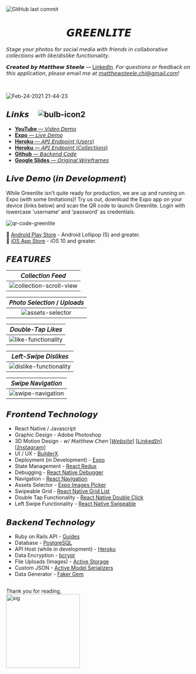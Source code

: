 ![GitHub last commit](https://img.shields.io/github/last-commit/thrlstl/greenlight_frontend)

<div align="center">
	<h1>𝙂𝙍𝙀𝙀𝙉𝙇𝙄𝙏𝙀</h1>
</div>

𝘚𝘵𝘢𝘨𝘦 𝘺𝘰𝘶𝘳 𝘱𝘩𝘰𝘵𝘰𝘴 𝘧𝘰𝘳 𝘴𝘰𝘤𝘪𝘢𝘭 𝘮𝘦𝘥𝘪𝘢 𝘸𝘪𝘵𝘩 𝘧𝘳𝘪𝘦𝘯𝘥𝘴 𝘪𝘯 𝘤𝘰𝘭𝘭𝘢𝘣𝘰𝘳𝘢𝘵𝘪𝘷𝘦 𝘤𝘰𝘭𝘭𝘦𝘤𝘵𝘪𝘰𝘯𝘴 𝘸𝘪𝘵𝘩 𝘭𝘪𝘬𝘦/𝘥𝘪𝘴𝘭𝘪𝘬𝘦 𝘧𝘶𝘯𝘤𝘵𝘪𝘰𝘯𝘢𝘭𝘪𝘵𝘺.

𝘾𝙧𝙚𝙖𝙩𝙚𝙙 𝙗𝙮 𝙈𝙖𝙩𝙩𝙝𝙚𝙬 𝙎𝙩𝙚𝙚𝙡𝙚 — [LinkedIn](https://www.linkedin.com/in/matthewsteeleonline/ "LinkedIn"). 𝘍𝘰𝘳 𝘲𝘶𝘦𝘴𝘵𝘪𝘰𝘯𝘴 𝘰𝘳 𝘧𝘦𝘦𝘥𝘣𝘢𝘤𝘬 𝘰𝘯 𝘵𝘩𝘪𝘴 𝘢𝘱𝘱𝘭𝘪𝘤𝘢𝘵𝘪𝘰𝘯, 𝘱𝘭𝘦𝘢𝘴𝘦 𝘦𝘮𝘢𝘪𝘭 𝘮𝘦 𝘢𝘵 𝘮𝘢𝘵𝘵𝘩𝘦𝘸𝘴𝘵𝘦𝘦𝘭𝘦.𝘤𝘩𝘪@𝘨𝘮𝘢𝘪𝘭.𝘤𝘰𝘮!

<br>

![Feb-24-2021 21-44-23](https://user-images.githubusercontent.com/68616411/109099936-870a7880-76e9-11eb-9379-4e9d01221789.gif)

## 𝙇𝙞𝙣𝙠𝙨 &nbsp; &nbsp; ![bulb-icon2](https://user-images.githubusercontent.com/68616411/109095132-c4b6d380-76e0-11eb-9e0b-1fa3d9ebbc28.png)

- [**YouTube** — 𝘝𝘪𝘥𝘦𝘰 𝘋𝘦𝘮𝘰](https://youtu.be/SDzlYMgTgJo "Video Demo")
- [**Expo** — 𝘓𝘪𝘷𝘦 𝘋𝘦𝘮𝘰](https://expo.io/@thrlstl/projects/Greenlite-v1 "Expo Project")
- [**Heroku** — 𝘈𝘗𝘐 𝘌𝘯𝘥𝘱𝘰𝘪𝘯𝘵 (𝘜𝘴𝘦𝘳𝘴)](https://greenlite-api.herokuapp.com/users "Users")
- [**Heroku** — 𝘈𝘗𝘐 𝘌𝘯𝘥𝘱𝘰𝘪𝘯𝘵 (𝘊𝘰𝘭𝘭𝘦𝘤𝘵𝘪𝘰𝘯𝘴)](https://greenlite-api.herokuapp.com/collections "Collections")
- [**Github** — 𝘉𝘢𝘤𝘬𝘦𝘯𝘥 𝘊𝘰𝘥𝘦](https://expo.io/@thrlstl/projects/Greenlite-v1 "Expo Project")
- [**Google Slides** — 𝘖𝘳𝘪𝘨𝘪𝘯𝘢𝘭 𝘞𝘪𝘳𝘦𝘧𝘳𝘢𝘮𝘦𝘴](https://docs.google.com/presentation/d/1JG9L8HLQq4nwDL0WmymSsAhJ2Arh5Z5SpWQfLKfu8SM/edit#slide=id.ga510280fae_0_111 "Expo Project")

## 𝙇𝙞𝙫𝙚 𝘿𝙚𝙢𝙤 (𝙞𝙣 𝘿𝙚𝙫𝙚𝙡𝙤𝙥𝙢𝙚𝙣𝙩)

While Greenlite isn't quite ready for production, we are up and running on Expo (with some limitations)! Try us out, download the Expo app on your device (links below) and scan the QR code to launch Greenlite. Login with lowercase 'username' and 'password' as credentials.

![qr-code-greenlite](https://user-images.githubusercontent.com/68616411/109096799-d352ba00-76e3-11eb-9052-1fdda6906705.png)

🤖 [Android Play Store](https://play.google.com/store/apps/details?id=host.exp.exponent "Android") - Android Lollipop (5) and greater.  
🍎 [iOS App Store](https://itunes.com/apps/exponent "Apple") - iOS 10 and greater.

## 𝙁𝙀𝘼𝙏𝙐𝙍𝙀𝙎

<!-- Table Header             |
:-------------------------:|
![](https://...image.png)  | -->

|                                                         𝘊𝘰𝘭𝘭𝘦𝘤𝘵𝘪𝘰𝘯 𝘍𝘦𝘦𝘥                                                          |
| :------------------------------------------------------------------------------------------------------------------------------: |
| ![collection-scroll-view](https://user-images.githubusercontent.com/68616411/109235020-7530e000-7792-11eb-9be8-5cc8b1df1569.gif) |

|                                                 𝘗𝘩𝘰𝘵𝘰 𝘚𝘦𝘭𝘦𝘤𝘵𝘪𝘰𝘯 / 𝘜𝘱𝘭𝘰𝘢𝘥𝘴                                                 |
| :-----------------------------------------------------------------------------------------------------------------------: |
| ![assets-selector](https://user-images.githubusercontent.com/68616411/109239132-64846800-779a-11eb-9399-9e3296ab3399.gif) |

|                                                       𝘋𝘰𝘶𝘣𝘭𝘦-𝘛𝘢𝘱 𝘓𝘪𝘬𝘦𝘴                                                       |
| :--------------------------------------------------------------------------------------------------------------------------: |
| ![like-functionality](https://user-images.githubusercontent.com/68616411/109237317-f25e5400-7796-11eb-871b-a0442d327d84.gif) |

|                                                       𝘓𝘦𝘧𝘵-𝘚𝘸𝘪𝘱𝘦 𝘋𝘪𝘴𝘭𝘪𝘬𝘦𝘴                                                       |
| :-----------------------------------------------------------------------------------------------------------------------------: |
| ![dislike-functionality](https://user-images.githubusercontent.com/68616411/109237826-ffc80e00-7797-11eb-965a-6322a846b4fc.gif) |

|                                                      𝘚𝘸𝘪𝘱𝘦 𝘕𝘢𝘷𝘪𝘨𝘢𝘵𝘪𝘰𝘯                                                      |
| :------------------------------------------------------------------------------------------------------------------------: |
| ![swipe-navigation](https://user-images.githubusercontent.com/68616411/109239684-a2ce5700-779b-11eb-9e5f-299266ddcba7.gif) |

## 𝙁𝙧𝙤𝙣𝙩𝙚𝙣𝙙 𝙏𝙚𝙘𝙝𝙣𝙤𝙡𝙤𝙜𝙮

- React Native / Javascript
- Graphic Design - Adobe Photoshop
- 3D Motion Design - 𝘸/ 𝘔𝘢𝘵𝘵𝘩𝘦𝘸 𝘊𝘩𝘦𝘯 [[𝘞𝘦𝘣𝘴𝘪𝘵𝘦]](https://www.matthewchen.design/ "Site") [[𝘓𝘪𝘯𝘬𝘦𝘥𝘐𝘯]](https://www.linkedin.com/in/matthewindd/ "LinkedIn") [[𝘐𝘯𝘴𝘵𝘢𝘨𝘳𝘢𝘮]](https://www.instagram.com/_mattdesign "Instagram")
- UI / UX - [BuilderX](https://builderx.io/ "BuilderX")
- Deployment (in Development) - [Expo](https://expo.io/ "Expo")
- State Management - [React Redux](https://github.com/reduxjs/react-redux "React Redux")
- Debugging - [React Native Debugger](https://github.com/jhen0409/react-native-debugger "React Native Debugger")
- Navigation - [React Navigation](https://github.com/react-navigation/react-navigation "React Navigation")
- Assets Selector - [Expo Images Picker](https://github.com/natysoz/expo-images-picker "React Navigation")
- Swipeable Grid - [React Native Grid List](https://github.com/gusgard/react-native-grid-list "React Native Grid List")
- Double Tap Functionality - [React Native Double Click](https://github.com/dwicao/react-native-double-click "React Native Double Click")
- Left Swipe Functionality - [React Native Swipeable](https://github.com/jshanson7/react-native-swipeable "React Native Swipeable")

## 𝘽𝙖𝙘𝙠𝙚𝙣𝙙 𝙏𝙚𝙘𝙝𝙣𝙤𝙡𝙤𝙜𝙮

- Ruby on Rails API - [Guides](https://guides.rubyonrails.org/api_app.html "Guides")
- Database - [PostgreSQL](https://www.postgresql.org/ "PostgreSQL")
- API Host (while in development) - [Heroku](https://heroku.com "Heroku")
- Data Encryption - [bcrypt](https://rubygems.org/gems/bcrypt/versions/3.1.12 "bcrypt")
- File Uploads (Images) - [Active Storage](https://guides.rubyonrails.org/v5.2.0/active_storage_overview.html2 "Active Storage")
- Custom JSON - [Active Model Serializers](https://rubygems.org/gems/active_model_serializers/versions/0.10.2 "Active Model Serializers")
- Data Generator - [Faker Gem](https://rubygems.org/gems/faker/versions/1.6.3 "Faker Gem")

##

Thank you for reading,
<br>
<img src="https://user-images.githubusercontent.com/68616411/109108102-80373200-76f8-11eb-9c68-0580b20d1b18.png" alt="sig" width="200"/>
